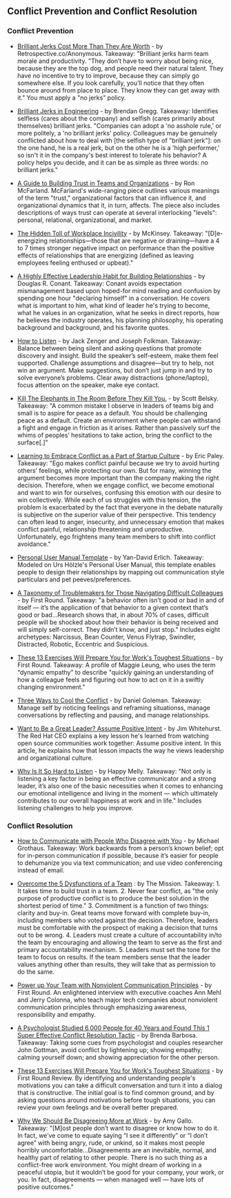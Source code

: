 ## Conflict Prevention and Conflict Resolution

### Conflict Prevention

- [Brilliant Jerks Cost More Than They Are Worth](https://retrospective.co/brilliant-jerks-cost-more-than-they-are-worth/) - by Retrospective.co/Anonymous. Takeaway: "Brilliant jerks harm team morale and productivity. "They don’t have to worry about being nice, because they are the top dog, and people need their natural talent. They have no incentive to try to improve, because they can simply go somewhere else. If you look carefully, you’ll notice that they often bounce around from place to place. They know they can get away with it." You must apply a "no jerks" policy.

- [Brilliant Jerks in Engineering](http://www.brendangregg.com/blog/2017-11-13/brilliant-jerks.html) - by Brendan Gregg. Takeaway: Identifies selfless (cares about the company) and selfish (cares primarily about themselves) brilliant jerks. "Companies can adopt a 'no asshole rule,' or more politely, a 'no brilliant jerks' policy. Colleagues may be genuinely conflicted about how to deal with [the selfish type of "brilliant jerk"]: on the one hand, he is a real jerk, but on the other he is a 'high performer,' so isn't it in the company's best interest to tolerate his behavior? A policy helps you decide, and it can be as simple as three words: no brilliant jerks."

- [A Guide to Building Trust in Teams and Organizations](https://opensource.com/open-organization/16/10/building-organizational-trust) - by Ron McFarland. McFarland's wide-ranging piece outlines various meanings of the term "trust," organizational factors that can influence it, and organizational dynamics that it, in turn, affects. The piece also includes descriptions of ways trust can operate at several interlocking "levels": personal, relational, organizational, and market.

- [The Hidden Toll of Workplace Incivility](https://www.mckinsey.com/business-functions/organization/our-insights/the-hidden-toll-of-workplace-incivility) - by McKinsey. Takeaway: "[D]e-energizing relationships—those that are negative or draining—have a 4 to 7 times stronger negative impact on performance than the positive effects of relationships that are energizing (defined as leaving employees feeling enthused or upbeat)."

- [A Highly Effective Leadership Habit for Building Relationships](https://conantleadership.com/a-highly-effective-leadership-habit-for-building-relationships/) - by Douglas R. Conant. Takeaway: Conant avoids expectation mismanagement based upon hoped-for mind reading and confusion by spending one hour "declaring himself" in a conversation. He covers what is important to him, what kind of leader he's trying to become, what he values in an organization, what he seeks in direct reports, how he believes the industry operates, his planning philosophy, his operating background and background, and his favorite quotes.

- [How to Listen](https://hbr.org/2016/07/what-great-listeners-actually-do) - by Jack Zenger and Joseph Folkman. Takeaway: Balance between being silent and asking questions that promote discovery and insight. Build the speaker’s self-esteem, make them feel supported. Challenge assumptions and disagree—but try to help, not win an argument. Make suggestions, but don’t just jump in and try to solve everyone’s problems. Clear away distractions (phone/laptop), focus attention on the speaker, make eye contact.

- [Kill The Elephants in The Room Before They Kill You.](https://medium.com/positiveslope/kill-the-elephants-in-the-room-before-they-kill-you-9ccfbcc429fb) - by Scott Belsky. Takeaway: "A common mistake I observe in leaders of teams big and small is to aspire for peace as a default. You should be challenging peace as a default. Create an environment where people can withstand a fight and engage in friction as it arises. Rather than passively surf the whims of peoples’ hesitations to take action, bring the conflict to the surface[.]"

- [Learning to Embrace Conflict as a Part of Startup Culture](https://techcrunch.com/2017/12/17/learning-to-embrace-conflict-as-a-part-of-startup-culture/) - by Eric Paley. Takeaway: "Ego makes conflict painful because we try to avoid hurting others’ feelings, while protecting our own. But for many, winning the argument becomes more important than the company making the right decision. Therefore, when we engage conflict, we become emotional and want to win for ourselves, confusing this emotion with our desire to win collectively. While each of us struggles with this tension, the problem is exacerbated by the fact that everyone in the debate naturally is subjective on the superior value of their perspective. This tendency can often lead to anger, insecurity, and unnecessary emotion that makes conflict painful, relationship threatening and unproductive. Unfortunately, ego frightens many team members to shift into conflict avoidance."

- [Personal User Manual Template](https://docs.google.com/document/d/1s8StvKGov4jBbsE6Ha1pOe_EQ7TTVI0LaBrQ6sbmNss/edit#) - by Yan-David Erlich. Takeaway: Modeled on Urs Hölzle's Personal User Manual, this template enables people to design their relationships by mapping out communication style particulars and pet peeves/preferences.

- [A Taxonomy of Troublemakers for Those Navigating Difficult Colleagues](http://firstround.com/review/a-taxonomy-of-troublemakers-for-those-navigating-difficult-colleagues/) - by First Round. Takeaway: "a behavior often isn’t good or bad in and of itself — it’s the application of that behavior to a given context that’s good or bad...Research shows that, in about 70% of cases, difficult people will be shocked about how their behavior is being received and will simply self-correct. They didn’t know, and just stop." Includes eight archetypes: Narcissus, Bean Counter, Venus Flytrap, Swindler, Distracted, Robotic, Eccentric and Suspicious.

- [These 13 Exercises Will Prepare You for Work's Toughest Situations](http://firstround.com/review/these-13-exercises-will-prepare-you-for-works-toughest-situations/) - by First Round. Takeaway: A profile of Maggie Leung, who uses the term “dynamic empathy” to describe "quickly gaining an understanding of how a colleague feels and figuring out how to act on it in a swiftly changing environment."

- [Three Ways to Cool the Conflict](https://www.kornferry.com/institute/work-conflict-management-emotional-intelligence) - by Daniel Goleman. Takeaway: Manage self by noticing feelings and reframing situationss, manage conversations by reflecting and pausing, and manage relationships.

- [Want to Be a Great Leader? Assume Positive Intent](https://opensource.com/open-organization/17/2/assuming-positive-intent) - by Jim Whitehurst. The Red Hat CEO explains a key lesson he's learned from watching open source communities work together: Assume positive intent. In this article, he explains how that lesson impacts the way he views leadership and organizational culture.

- [Why Is It So Hard to Listen](https://www.happymelly.com/power-of-listening/) - by Happy Melly. Takeaway: "Not only is listening a key factor in being an effective communicator and a strong leader, it’s also one of the basic necessities when it comes to enhancing our emotional intelligence and living in the moment — which ultimately contributes to our overall happiness at work and in life." Includes listening challenges to help you improve.

### Conflict Resolution

- [How to Communicate with People Who Disagree with You](https://www.fastcompany.com/40515575/how-to-communicate-with-people-who-disagree-with-you) - by Michael Grothaus. Takeaway: Work backwards from a person’s known belief; opt for in-person communication if possible, because it’s easier for people to dehumanize you via text communication; and use video conferencing instead of email.

- [Overcome the 5 Dysfunctions of a Team](https://medium.com/the-mission/part-2-overcome-the-5-dysfunctions-of-a-team-ef922309f8b5) : by The Mission. Takeaway: 1. It takes time to build trust in a team. 2. Never fear conflict, as "the only purpose of productive conflict is to produce the best solution in the shortest period of time." 3. Commitment is a function of two things: clarity and buy-in. Great teams move forward with complete buy-in, including members who voted against the decision. Therefore, leaders must be comfortable with the prospect of making a decision that turns out to be wrong. 4. Leaders must create a culture of accountability in/to the team by encouraging and allowing the team to serve as the first and primary accountability mechanism. 5. Leaders must set the tone for the team to focus on results. If the team members sense that the leader values anything other than results, they will take that as permission to do the same.

- [Power up Your Team with Nonviolent Communication Principles](http://firstround.com/review/power-up-your-team-with-nonviolent-communication-principles/) - by First Round. An enlightened interview with executive coaches Ann Mehl and Jerry Colonna, who teach major tech companies about nonviolent communication principles through emphasizing awareness, responsibility and empathy.

- [A Psychologist Studied 6,000 People for 40 Years and Found This 1 Super Effective Conflict Resolution Tactic](https://www.inc.com/brenda-barbosa/a-psychologist-studied-relationship-dynamics-in-60.html) - by Brenda Barbosa. Takeaway: Taking some cues from psychologist and couples researcher John Gottman, avoid conflict by lightening up; showing empathy; calming yourself down; and showing appreciation for the other person.

- [These 13 Exercises Will Prepare You for Work's Toughest Situations](http://firstround.com/review/these-13-exercises-will-prepare-you-for-works-toughest-situations/) - by First Round Review. By identifying and understanding people's motivations you can take a difficult conversation and turn it into a dialog that is constructive. The initial goal is to find common ground, and by asking questions around motivations before tough situations, you can review your own feelings and be overall better prepared.

- [Why We Should Be Disagreeing More at Work](https://hbr.org/2018/01/why-we-should-be-disagreeing-more-at-work) - by Amy Gallo. Takeaway: "[M]ost people don’t want to disagree or know how to do it. In fact, we’ve come to equate saying “I see it differently” or “I don’t agree” with being angry, rude, or unkind, so it makes most people horribly uncomfortable...Disagreements are an inevitable, normal, and healthy part of relating to other people. There is no such thing as a conflict-free work environment. You might dream of working in a peaceful utopia, but it wouldn’t be good for your company, your work, or you. In fact, disagreements — when managed well — have lots of positive outcomes."
